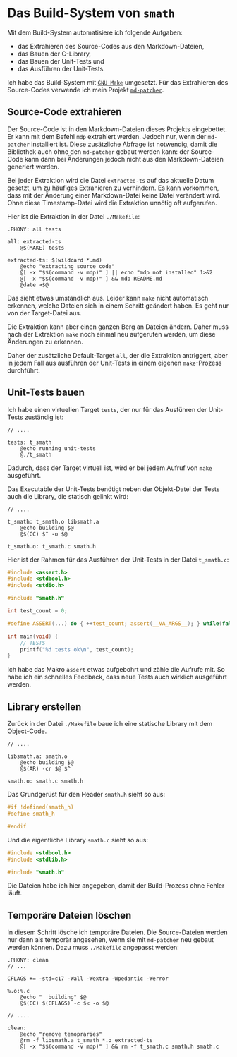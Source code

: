 # Das Build-System von `smath`

Mit dem Build-System automatisiere ich folgende Aufgaben:

* das Extrahieren des Source-Codes aus den Markdown-Dateien,
* das Bauen der C-Library,
* das Bauen der Unit-Tests und
* das Ausführen der Unit-Tests.

Ich habe das Build-System mit [`GNU Make`](https://www.gnu.org/software/make/)
umgesetzt. Für das Extrahieren des Source-Codes verwende ich mein
Projekt [`md-patcher`](https://github.com/itmm/md-patcher).

## Source-Code extrahieren

Der Source-Code ist in den Markdown-Dateien dieses Projekts eingebettet. Er
kann mit dem Befehl `mdp` extrahiert werden. Jedoch nur, wenn der `md-patcher`
installiert ist. Diese zusätzliche Abfrage ist notwendig, damit die
Bibliothek auch ohne den `md-patcher` gebaut werden kann: der Source-Code
kann dann bei Änderungen jedoch nicht aus den Markdown-Dateien generiert
werden.

Bei jeder Extraktion wird die Datei `extracted-ts` auf das aktuelle Datum
gesetzt, um zu häufiges Extrahieren zu verhindern. Es kann vorkommen, dass
mit der Änderung einer Markdown-Datei keine Datei verändert wird. Ohne diese
Timestamp-Datei wird die Extraktion unnötig oft aufgerufen.

Hier ist die Extraktion in der Datei `./Makefile`:

```make
.PHONY: all tests

all: extracted-ts
	@$(MAKE) tests

extracted-ts: $(wildcard *.md)
	@echo "extracting source code"
	@[ -x "$$(command -v mdp)" ] || echo "mdp not installed" 1>&2
	@[ -x "$$(command -v mdp)" ] && mdp README.md
	@date >$@
```

Das sieht etwas umständlich aus. Leider kann `make` nicht automatisch
erkennen, welche Dateien sich in einem Schritt geändert haben. Es geht nur
von der Target-Datei aus.

Die Extraktion kann aber einen ganzen Berg an Dateien ändern. Daher muss
nach der Extraktion `make` noch einmal neu aufgerufen werden, um diese
Änderungen zu erkennen.

Daher der zusätzliche Default-Target `all`, der die Extraktion antriggert,
aber in jedem Fall aus ausführen der Unit-Tests in einem eigenen
`make`-Prozess durchführt.


## Unit-Tests bauen

Ich habe einen virtuellen Target `tests`, der nur für das Ausführen der
Unit-Tests zuständig ist:

```make
// ....

tests: t_smath
	@echo running unit-tests
	@./t_smath
```

Dadurch, dass der Target virtuell ist, wird er bei jedem Aufruf von `make`
ausgeführt.

Das Executable der Unit-Tests benötigt neben der Objekt-Datei der Tests auch
die Library, die statisch gelinkt wird:

```make
// ....

t_smath: t_smath.o libsmath.a
	@echo building $@
	@$(CC) $^ -o $@

t_smath.o: t_smath.c smath.h
```

Hier ist der Rahmen für das Ausführen der Unit-Tests in der Datei `t_smath.c`:

```c
#include <assert.h>
#include <stdbool.h>
#include <stdio.h>

#include "smath.h"

int test_count = 0;

#define ASSERT(...) do { ++test_count; assert(__VA_ARGS__); } while(false)

int main(void) {
	// TESTS
	printf("%d tests ok\n", test_count);
}
```

Ich habe das Makro `assert` etwas aufgebohrt und zähle die Aufrufe mit. So
habe ich ein schnelles Feedback, dass neue Tests auch wirklich ausgeführt
werden.

## Library erstellen

Zurück in der Datei `./Makefile` baue ich eine statische Library mit dem
Object-Code.

```make
// ....

libsmath.a: smath.o
	@echo building $@
	@$(AR) -cr $@ $^

smath.o: smath.c smath.h
```

Das Grundgerüst für den Header `smath.h` sieht so aus:

```c
#if !defined(smath_h)
#define smath_h

#endif
```

Und die eigentliche Library `smath.c` sieht so aus:

```c
#include <stdbool.h>
#include <stdlib.h>

#include "smath.h"
```

Die Dateien habe ich hier angegeben, damit der Build-Prozess ohne Fehler
läuft.

## Temporäre Dateien löschen

In diesem Schritt lösche ich temporäre Dateien. Die Source-Dateien werden
nur dann als temporär angesehen, wenn sie mit `md-patcher` neu gebaut werden
können. Dazu muss `./Makefile` angepasst werden:

```make
.PHONY: clean
// ...

CFLAGS += -std=c17 -Wall -Wextra -Wpedantic -Werror

%.o:%.c
	@echo "  building" $@
	@$(CC) $(CFLAGS) -c $< -o $@

// ....

clean:
	@echo "remove temopraries"
	@rm -f libsmath.a t_smath *.o extracted-ts
	@[ -x "$$(command -v mdp)" ] && rm -f t_smath.c smath.h smath.c
```

